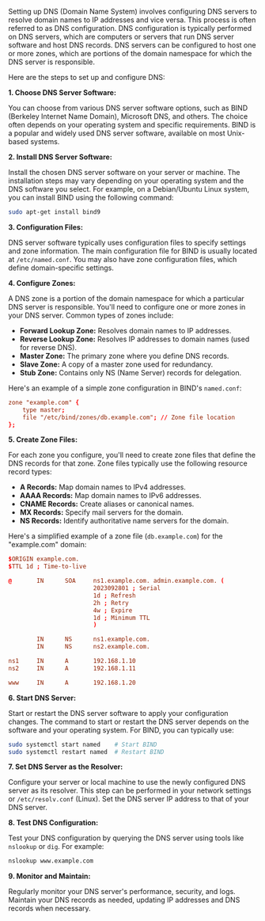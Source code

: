 Setting up DNS (Domain Name System) involves configuring DNS servers to resolve domain names to IP addresses and vice versa. This process is often referred to as DNS configuration. DNS configuration is typically performed on DNS servers, which are computers or servers that run DNS server software and host DNS records. DNS servers can be configured to host one or more zones, which are portions of the domain namespace for which the DNS server is responsible.

Here are the steps to set up and configure DNS:

**1. Choose DNS Server Software:**

You can choose from various DNS server software options, such as BIND (Berkeley Internet Name Domain), Microsoft DNS, and others. The choice often depends on your operating system and specific requirements. BIND is a popular and widely used DNS server software, available on most Unix-based systems.

**2. Install DNS Server Software:**

Install the chosen DNS server software on your server or machine. The installation steps may vary depending on your operating system and the DNS software you select. For example, on a Debian/Ubuntu Linux system, you can install BIND using the following command:

```bash
sudo apt-get install bind9
```

**3. Configuration Files:**

DNS server software typically uses configuration files to specify settings and zone information. The main configuration file for BIND is usually located at `/etc/named.conf`. You may also have zone configuration files, which define domain-specific settings.

**4. Configure Zones:**

A DNS zone is a portion of the domain namespace for which a particular DNS server is responsible. You'll need to configure one or more zones in your DNS server. Common types of zones include:

- **Forward Lookup Zone:** Resolves domain names to IP addresses.
- **Reverse Lookup Zone:** Resolves IP addresses to domain names (used for reverse DNS).
- **Master Zone:** The primary zone where you define DNS records.
- **Slave Zone:** A copy of a master zone used for redundancy.
- **Stub Zone:** Contains only NS (Name Server) records for delegation.

Here's an example of a simple zone configuration in BIND's `named.conf`:

```conf
zone "example.com" {
    type master;
    file "/etc/bind/zones/db.example.com"; // Zone file location
};
```

**5. Create Zone Files:**

For each zone you configure, you'll need to create zone files that define the DNS records for that zone. Zone files typically use the following resource record types:

- **A Records:** Map domain names to IPv4 addresses.
- **AAAA Records:** Map domain names to IPv6 addresses.
- **CNAME Records:** Create aliases or canonical names.
- **MX Records:** Specify mail servers for the domain.
- **NS Records:** Identify authoritative name servers for the domain.

Here's a simplified example of a zone file (`db.example.com`) for the "example.com" domain:

```conf
$ORIGIN example.com.
$TTL 1d ; Time-to-live

@       IN      SOA     ns1.example.com. admin.example.com. (
                        2023092801 ; Serial
                        1d ; Refresh
                        2h ; Retry
                        4w ; Expire
                        1d ; Minimum TTL
                        )

        IN      NS      ns1.example.com.
        IN      NS      ns2.example.com.

ns1     IN      A       192.168.1.10
ns2     IN      A       192.168.1.11

www     IN      A       192.168.1.20
```

**6. Start DNS Server:**

Start or restart the DNS server software to apply your configuration changes. The command to start or restart the DNS server depends on the software and your operating system. For BIND, you can typically use:

```bash
sudo systemctl start named    # Start BIND
sudo systemctl restart named  # Restart BIND
```

**7. Set DNS Server as the Resolver:**

Configure your server or local machine to use the newly configured DNS server as its resolver. This step can be performed in your network settings or `/etc/resolv.conf` (Linux). Set the DNS server IP address to that of your DNS server.

**8. Test DNS Configuration:**

Test your DNS configuration by querying the DNS server using tools like `nslookup` or `dig`. For example:

```bash
nslookup www.example.com
```

**9. Monitor and Maintain:**

Regularly monitor your DNS server's performance, security, and logs. Maintain your DNS records as needed, updating IP addresses and DNS records when necessary.